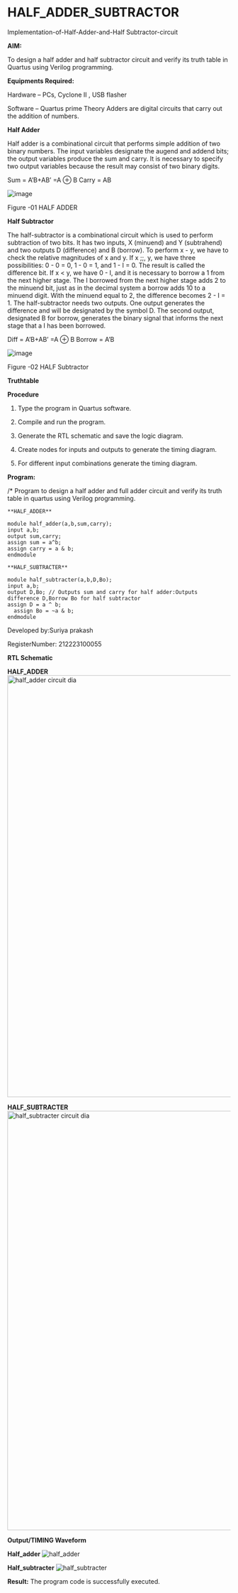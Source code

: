 # HALF_ADDER_SUBTRACTOR

Implementation-of-Half-Adder-and-Half Subtractor-circuit

**AIM:**

To design a half adder and half subtractor circuit and verify its truth table in Quartus using Verilog programming.

**Equipments Required:**

Hardware – PCs, Cyclone II , USB flasher 

Software – Quartus prime Theory Adders are digital circuits that carry out the addition of numbers.

**Half Adder**

Half adder is a combinational circuit that performs simple addition of two binary numbers. The input variables designate the augend and addend bits; the output variables produce the sum and carry. It is necessary to specify two output variables because the result may consist of two binary digits.

Sum = A’B+AB’ =A ⊕ B Carry = AB

![image](https://github.com/naavaneetha/HALF_ADDER_SUBTRACTOR/assets/154305477/bd4a0b2c-cdbc-4184-ab08-81578f121e1f)

Figure -01 HALF ADDER

**Half Subtractor**

The half-subtractor is a combinational circuit which is used to perform subtraction of two bits. It has two inputs, X (minuend) and Y (subtrahend) and two outputs D (difference) and B (borrow). To perform x - y, we have to check the relative magnitudes of x and y. If x ;;, y, we have three possibilities: 0 - 0 = 0, 1 - 0 = 1, and 1 - I = 0. The result is called the difference bit. If x < y, we have 0 - I, and it is necessary to borrow a 1 from the next higher stage. The I borrowed from the next higher stage adds 2 to the minuend bit, just as in the decimal system a borrow adds 10 to a minuend digit. With the minuend equal to 2, the difference becomes 2 - I = 1. The half-subtractor needs two outputs. One output generates the difference and will be designated by the symbol D. The second output, designated B for borrow, generates the binary signal that informs the next stage that a I has been borrowed. 

Diff = A’B+AB’ =A ⊕ B
Borrow = A’B

 ![image](https://github.com/naavaneetha/HALF_ADDER_SUBTRACTOR/assets/154305477/d76b099c-513f-4e7c-843a-e2fd028a531a)

Figure -02 HALF Subtractor

**Truthtable**

**Procedure**

1.	Type the program in Quartus software.

2.	Compile and run the program.

3.	Generate the RTL schematic and save the logic diagram.

4.	Create nodes for inputs and outputs to generate the timing diagram.

5.	For different input combinations generate the timing diagram.


**Program:**

/* Program to design a half adder and full adder circuit and verify its truth table in quartus using Verilog programming.
```
**HALF_ADDER**

module half_adder(a,b,sum,carry);
input a,b;
output sum,carry; 
assign sum = a^b;
assign carry = a & b;
endmodule

**HALF_SUBTRACTER**

module half_subtracter(a,b,D,Bo);
input a,b;
output D,Bo; // Outputs sum and carry for half adder:Outputs difference D,Borrow Bo for half subtractor
assign D = a ^ b;
  assign Bo = ~a & b;
endmodule
```
Developed by:Suriya prakash

RegisterNumber: 212223100055

**RTL Schematic**

**HALF_ADDER**
<img width="950" alt="half_adder circuit dia" src="https://github.com/Ganesh23013987/HALF_ADDER_SUBTRACTOR/assets/147473768/94d026c5-31ab-4b03-8570-402fac8f8582">

**HALF_SUBTRACTER**
<img width="944" alt="half_subtracter circuit dia" src="https://github.com/Ganesh23013987/HALF_ADDER_SUBTRACTOR/assets/147473768/45b92357-b627-451f-8987-2b2212e2e8b9">

**Output/TIMING Waveform**

**Half_adder**
![half_adder](https://github.com/Ganesh23013987/HALF_ADDER_SUBTRACTOR/assets/147473768/959809ae-aa26-42f7-b8c4-14b0787a8ef7)

**Half_subtracter**
![half_subtracter](https://github.com/Ganesh23013987/HALF_ADDER_SUBTRACTOR/assets/147473768/bf7bf0be-898e-4861-a9a5-ba1d117e8b95)

**Result:**
The program code is successfully executed.
